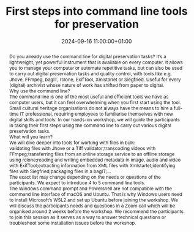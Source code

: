 ---
abstract: "Do you already use the command line for digital preservation tasks? It’s
  a lightweight, yet powerful instrument that is available on every computer. It allows
  you to manage your computer or automate repetitive tasks, but can also be used to
  carry out digital preservation tasks and quality control, with tools like e.g. Jhove,
  FFmpeg, bagIT, rclone, ExifTool, Xmlstarlet or Siegfried. Useful for every (digital)
  archivist whose nature of work has shifted from paper to digital. \n\nWhy use the
  command line?\n-------------------------\n\nThe command line is one of the most
  useful and efficient tools we have as computer users, but it can feel overwhelming
  when you first start using the tool. Small cultural heritage organisations do not
  always have the means to hire a full-time IT professional, requiring employees to
  familiarise themselves with new digital skills and tools. In our hands-on workshop,
  we will guide the participants in taking their first steps using the command line
  to carry out various digital preservation tasks.\n\nWhat will you learn?\n--------------------\nWe
  will dive deeper into tools for working with files in bulk:\n - validating files
  with Jhove or a Tiff validator;\n - transcoding videos with FFmpeg;\n - transferring
  files from an online storage service to an offline storage using rclone;\n- reading
  and writing embedded metadata in image, audio and video with ExifTool;\n- extracting
  information from XML files with Xmlstarlet;\n- identifying files with Siegfried;\n-
  packaging files in a bagIT;\n- ...\n\nThe exact list may change depending on the
  needs or questions of the participants. We expect to introduce 4 to 5 command line
  tools.\n\nThe Windows command prompt and Powershell are not compatible with the
  command line interface of macOS and Ubuntu. That is why Windows users need to install
  Microsoft’s WSL2 and set up Ubuntu before joining the workshop.\nWe will discuss
  the participants needs and questions in a Zoom call which will be organised around
  2 weeks before the workshop. We recommend the participants to join this session
  as it serves as a way to answer technical questions or troubleshoot some installation
  issues before the workshop."
creators:
- Lode Scheers
- ' Nastasia Vanderperren'
date: 2024-09-16 11:00:00+01:00
document_url: null
grand_parent: iPRES
institutions: []
keywords:
- information technology for dp
- start 2 preserve
landing_page_url: ''
language: eng
layout: publication
license: Creative Commons Attribution Share-Alike 4.0 (CC-BY-SA-4.0)
notes_url: ''
parent: iPRES 2024
publication_type: workshop
size: null
slides_url: ''
source_name: iPRES
stream_url: ''
title: First steps into command line tools for preservation
year: 2024
---